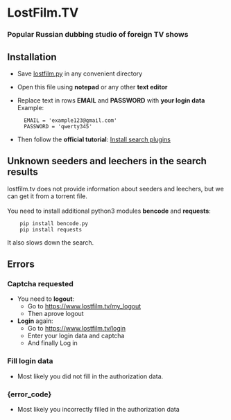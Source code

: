 # LostFilm.TV
### Popular Russian dubbing studio of foreign TV shows

Installation
---------------
* Save [lostfilm.py](https://raw.githubusercontent.com/bugsbringer/qbit-plugins/master/lostfilm.py) in any convenient directory
* Open this file using **notepad** or any other **text editor**
* Replace text in rows **EMAIL** and **PASSWORD** with **your login data**</br>
Example:</br>

        EMAIL = 'example123@gmail.com'
        PASSWORD = 'qwerty345'

* Then follow the **official tutorial**: [Install search plugins](https://github.com/qbittorrent/search-plugins/wiki/Install-search-plugins)

Unknown **seeders** and **leechers** in the search results
-------------------------------------------
lostfilm.tv does not provide information about seeders and leechers, but we can get it from a torrent file.</br></br>
You need to install additional python3 modules **bencode** and **requests**:

        pip install bencode.py
        pip install requests

It also slows down the search.

Errors
---------
### Captcha requested
* You need to **logout**:
    * Go to https://www.lostfilm.tv/my_logout
    * Then aprove logout
* **Login** again:
    * Go to https://www.lostfilm.tv/login
    * Enter your login data and captcha
    * And finally Log in 

### Fill login data
* Most likely you did not fill in the authorization data.

### {error_code}
* Most likely you incorrectly filled in the authorization data
